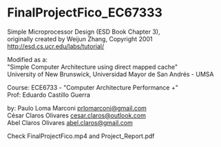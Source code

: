 # FinalProjectFico_EC67333

Simple Microprocessor Design (ESD Book Chapter 3),              
originally created by Weijun Zhang, Copyright 2001                      
http://esd.cs.ucr.edu/labs/tutorial/

Modified as a:      
"Simple Computer Architecture using direct mapped cache"  
University of New Brunswick, Universidad Mayor de San Andrés - UMSA
			
Course: ECE6733 - "Computer Architecture Performance +"     
Prof: Eduardo Castillo Guerra               
    
    
by: Paulo Loma Marconi 			prlomarconi@gmail.com       
    César Claros Olivares   	cesar.claros@outlook.com        
  	Abel Claros Olivares		abel.claros@gmail.com           
        
Check FinalProjectFico.mp4 and Project_Report.pdf